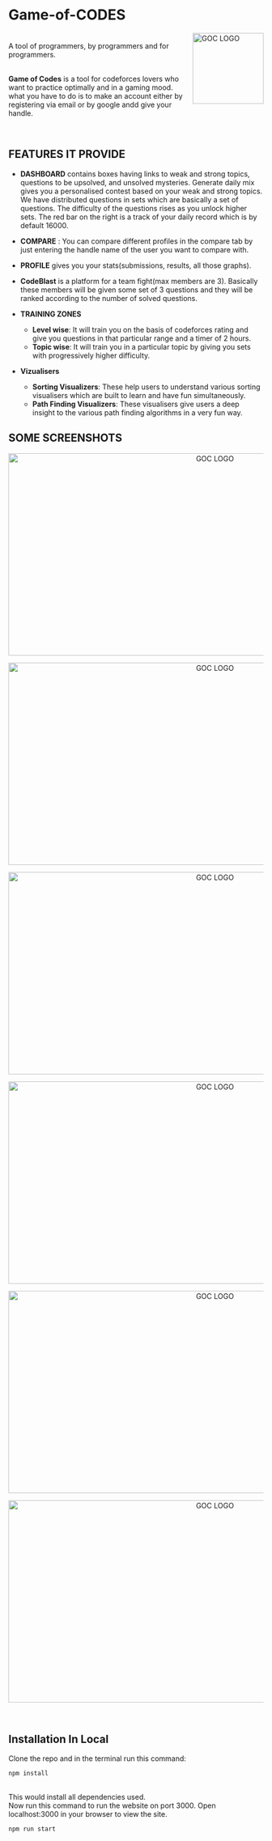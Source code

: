 # Game-of-CODES

<img src="https://gameofcodes.herokuapp.com/resources/logo/logo_dark.png" align="right"
     alt="GOC LOGO" width="140" height="140">

<br>
A tool of programmers, by programmers and for programmers.
<br>
<br>

**Game of Codes** is a tool for codeforces lovers who want to practice optimally and in a gaming mood. what you have to do is to make an account either by registering via email or by google andd give your handle.

<br>

## FEATURES IT PROVIDE


* **DASHBOARD** contains boxes having links to weak and strong topics, questions to be upsolved, and unsolved mysteries. Generate daily mix gives you a personalised contest based on your weak and strong topics. We have distributed questions in sets which are basically a set of questions. The difficulty of the questions rises as you unlock higher sets. The red bar on the right is a track of your daily record which is by default 16000.
* **COMPARE** : You can compare different profiles in the compare tab by just entering the handle name of the user you want to compare with.

* **PROFILE** gives you your stats(submissions, results, all those graphs).
* **CodeBlast** is a platform for a team fight(max members are 3). Basically these members will be given some set of 3 questions and they will be ranked according to the number of solved questions.

* **TRAINING ZONES** 
  * **Level wise**: It will train you on the basis of codeforces rating and give you questions in that particular range and a timer of 2 hours.
  * **Topic wise**: It will train you in a particular topic by giving you sets with progressively higher difficulty.
* **Vizualisers**
  * **Sorting Visualizers**: These help users to understand various sorting visualisers which are built to learn and have fun simultaneously.
  * **Path Finding Visualizers**: These visualisers give users a deep insight to the various path finding algorithms in a very fun way.
## SOME SCREENSHOTS

<p align="center">
<img src="https://abhi-824.github.io/Game-of-CODES/publicis/resources/screenshots/dashboard.PNG"
     alt="GOC LOGO" width="800" height="400">
</p>
<p align="center">
<img src="https://abhi-824.github.io/Game-of-CODES/publicis/resources/screenshots/compare.PNG"
     alt="GOC LOGO" width="800" height="400">
</p>
<p align="center">
<img src="https://abhi-824.github.io/Game-of-CODES/publicis/resources/screenshots/weak_topics.PNG"
     alt="GOC LOGO" width="800" height="400">
</p>
<p align="center">
<img src="https://abhi-824.github.io/Game-of-CODES/publicis/resources/screenshots/sorting_vis.PNG"
     alt="GOC LOGO" width="800" height="400">
</p>
<p align="center">
<img src="https://abhi-824.github.io/Game-of-CODES/publicis/resources/screenshots/profile.PNG"
     alt="GOC LOGO" width="800" height="400">
</p>
<p align="center">
<img src="https://abhi-824.github.io/Game-of-CODES/publicis/resources/screenshots/bfs.PNG"
     alt="GOC LOGO" width="800" height="400">
</p>

<br>

## Installation In Local

Clone the repo and in the terminal run this command:

```
npm install
```
<br>
This would install all dependencies used. 
<br>
Now run this command to run the website on port 3000. Open localhost:3000 in your browser to view the site.
<br>

```
npm run start
```

<br>

